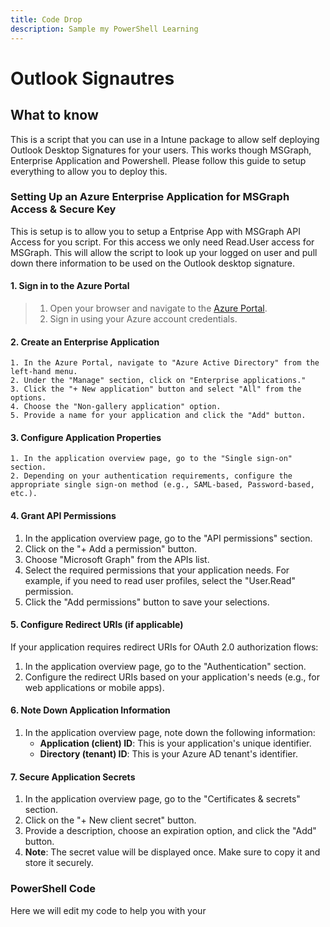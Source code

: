```yaml
---
title: Code Drop
description: Sample my PowerShell Learning
---
```

# **Outlook Signautres**  

## What to know
This is a script that you can use in a Intune package to allow self deploying Outlook Desktop Signatures for your users. This works though MSGraph, Enterprise Application and Powershell. Please follow this guide
to setup everything to allow you to deploy this.

### Setting Up an Azure Enterprise Application for MSGraph Access & Secure Key
This is setup is to allow you to setup a Entprise App with MSGraph API Access for you script. For this access we only need Read.User access for MSGraph. This will allow the script to look up your logged on user and pull down there information to be used on the Outlook desktop signature. 

#### 1. Sign in to the Azure Portal

> 1. Open your browser and navigate to the [Azure Portal](https://portal.azure.com/).
> 2. Sign in using your Azure account credentials.

#### 2. Create an Enterprise Application

    1. In the Azure Portal, navigate to "Azure Active Directory" from the left-hand menu.
    2. Under the "Manage" section, click on "Enterprise applications."
    3. Click the "+ New application" button and select "All" from the options.
    4. Choose the "Non-gallery application" option.
    5. Provide a name for your application and click the "Add" button.

#### 3. Configure Application Properties

    1. In the application overview page, go to the "Single sign-on" section.
    2. Depending on your authentication requirements, configure the appropriate single sign-on method (e.g., SAML-based, Password-based, etc.).

#### 4. Grant API Permissions

   1. In the application overview page, go to the "API permissions" section.
   2. Click on the "+ Add a permission" button.
   3. Choose "Microsoft Graph" from the APIs list.
   4. Select the required permissions that your application needs. For example, if you need to read user profiles, select the "User.Read" permission.
   5. Click the "Add permissions" button to save your selections.

#### 5. Configure Redirect URIs (if applicable)

If your application requires redirect URIs for OAuth 2.0 authorization flows:

   1. In the application overview page, go to the "Authentication" section.
   2. Configure the redirect URIs based on your application's needs (e.g., for web applications or mobile apps).

#### 6. Note Down Application Information

   1. In the application overview page, note down the following information:
      - **Application (client) ID**: This is your application's unique identifier.
      - **Directory (tenant) ID**: This is your Azure AD tenant's identifier.

#### 7. Secure Application Secrets

   1. In the application overview page, go to the "Certificates & secrets" section.
   2. Click on the "+ New client secret" button.
   3. Provide a description, choose an expiration option, and click the "Add" button.
   4. **Note**: The secret value will be displayed once. Make sure to copy it and store it securely.

### PowerShell Code
Here we will edit my code to help you with your


